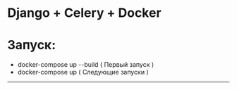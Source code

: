 <h1>Django + Celery + Docker</h1>

Запуск:
========================================================
- docker-compose up --build ( Первый запуск )
- docker-compose up ( Следующие запуски )
------------------------------------------------------
